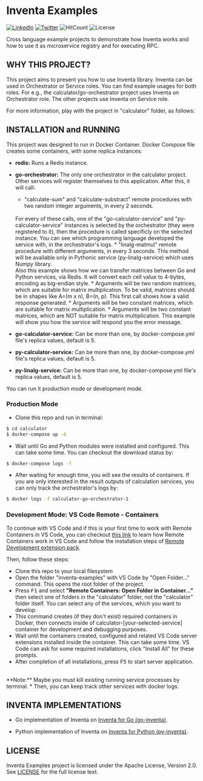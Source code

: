 # **Inventa Examples**

[![LinkedIn](https://img.shields.io/badge/LinkedIn-0077B5?style=for-the-badge&logo=linkedin&logoColor=white&style=flat-square)](https://www.linkedin.com/in/alper-dalkiran/)
[![Twitter](https://img.shields.io/badge/Twitter-1DA1F2?style=for-the-badge&logo=twitter&logoColor=white&style=flat-square)](https://twitter.com/aalperdalkiran)
![HitCount](https://hits.dwyl.com/adalkiran/inventa-examples.svg?style=flat-square)
![License](https://img.shields.io/badge/License-Apache%202.0-blue.svg)

Cross language example projects to demonstrate how Inventa works and how to use it as microservice registry and for executing RPC.

## **WHY THIS PROJECT?**

This project aims to present you how to use Inventa library. Inventa can be used in Orchestrator or Service roles. You can find example usages for both roles. For e.g., the calculator/go-orchestrator project uses Inventa on Orchestrator role. The other projects use Inventa on Service role.

For more information, play with the project in "calculator" folder, as follows:

## **INSTALLATION and RUNNING**

This project was designed to run in Docker Container. Docker Compose file creates some containers, with some replica instances:
* **redis:** Runs a Redis instance.
* **go-orchestrator:** The only one orchestrator in the calculator project. Other services will register themselves to this application. After this, it will call:
    * "calculate-sum" and "calculate-substract" remote procedures with two random integer arguments, in every 2 seconds.
    <br>
    For every of these calls, one of the "go-calculator-service" and "py-calculator-service" instances is selected by the orchestrator (they were registered to it), then the procedure is called specificly on the selected instance. You can see which programming language developed the service with, in the orchestrator's logs.
    * "linalg-matmul" remote procedure with different arguments, in every 3 seconds. This method will be available only in Pythonic service (py-linalg-service) which uses Numpy library.
    <br>
    Also this example shows how we can transfer matrices between Go and Python services, via Redis. It will convert each cell value to 4-bytes, encoding as big-endian style.
        * Arguments will be two random matrices, which are suitable for matrix multiplication. To be valid, matrices should be in shapes like A=(m x n), B=(n, p). This first call shows how a valid response generated.
        * Arguments will be two constant matrices, which are suitable for matrix multiplication.
        * Arguments will be two constant matrices, which are NOT suitable for matrix multiplication. This example will show you how the service will respond you the error message.
    
* **go-calculator-service:** Can be more than one, by docker-compose.yml file's replica values, default is 5.
* **py-calculator-service:** Can be more than one, by docker-compose.yml file's replica values, default is 5.
* **py-linalg-service:** Can be more than one, by docker-compose.yml file's replica values, default is 5.

You can run it production mode or development mode.

### **Production Mode**

* Clone this repo and run in terminal:

```sh
$ cd calculator
$ docker-compose up -d
```

* Wait until Go and Python modules were installed and configured. This can take some time. You can checkout the download status by:

```sh
$ docker-compose logs -f
```

* After waiting for enough time, you will see the results of containers. If you are only interested in the result outputs of calculation services, you can only track the orchestrator's logs by:

```sh
$ docker logs -f calculator-go-orchestrator-1
```

### <a name="dev-mode"></a>**Development Mode: VS Code Remote - Containers**

To continue with VS Code and if this is your first time to work with Remote Containers in VS Code, you can checkout [this link](https://code.visualstudio.com/docs/remote/containers) to learn how Remote Containers work in VS Code and follow the installation steps of [Remote Development extension pack](https://marketplace.visualstudio.com/items?itemName=ms-vscode-remote.vscode-remote-extensionpack).

Then, follow these steps:

* Clone this repo to your local filesystem
* Open the folder "inventa-examples" with VS Code by "Open Folder..." command. This opens the root folder of the project.
* Press <kbd>F1</kbd> and select **"Remote Containers: Open Folder in Container..."** then select one of folders in the "calculator" folder, not the "calculator" folder itself. You can select any of the services, which you want to develop.
* This command creates (if they don't exist) required containers in Docker, then connects inside of calculator-[your-selected-service] container for development and debugging purposes.
* Wait until the containers created, configured and related VS Code server extensions installed inside the container. This can take some time. VS Code can ask for some required installations, click "Install All" for these prompts.
* After completion of all installations, press <kbd>F5</kbd> to start server application.
<br>
**Note:** Maybe you must kill existing running service processes by terminal.
* Then, you can keep track other services with docker logs.

<br>

## **INVENTA IMPLEMENTATIONS**

* Go implementation of Inventa on [Inventa for Go (go-inventa)](https://github.com/adalkiran/go-inventa).

* Python implementation of Inventa on [Inventa for Python (py-inventa)](https://github.com/adalkiran/py-inventa).

## **LICENSE**

Inventa Examples project is licensed under the Apache License, Version 2.0. See [LICENSE](LICENSE) for the full license text.